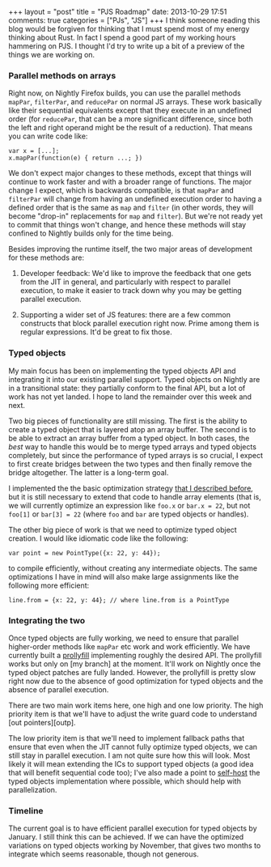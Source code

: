 +++
layout = "post"
title = "PJS Roadmap"
date: 2013-10-29 17:51
comments: true
categories = ["PJs", "JS"]
+++
I think someone reading this blog would be forgiven for thinking that
I must spend most of my energy thinking about Rust. In fact I spend a
good part of my working hours hammering on PJS. I thought I'd try to
write up a bit of a preview of the things we are working on.

### Parallel methods on arrays

Right now, on Nightly Firefox builds, you can use the parallel methods
`mapPar`, `filterPar`, and `reducePar` on normal JS arrays. These work
basically like their sequential equivalents except that they execute
in an undefined order (for `reducePar`, that can be a more significant
difference, since both the left and right operand might be the result
of a reduction). That means you can write code like:

    var x = [...];
    x.mapPar(function(e) { return ...; })
    
We don't expect major changes to these methods, except that things
will continue to work faster and with a broader range of functions.
The major change I expect, which is backwards compatible, is that
`mapPar` and `filterPar` will change from having an undefined
execution order to having a defined order that is the same as `map`
and `filter` (in other words, they will become "drop-in" replacements
for `map` and `filter`). But we're not ready yet to commit that things
won't change, and hence these methods will stay confined to Nightly
builds only for the time being.

Besides improving the runtime itself, the two major areas of development
for these methods are:

1. Developer feedback: We'd like to improve the feedback that
   one gets from the JIT in general, and particularly with respect to
   parallel execution, to make it easier to track down why you may
   be getting parallel execution.
   
2. Supporting a wider set of JS features: there are a few common
   constructs that block parallel execution right now. Prime among
   them is regular expressions. It'd be great to fix those.
   
### Typed objects

My main focus has been on implementing the typed objects API and
integrating it into our existing parallel support. Typed objects on
Nightly are in a transitional state: they partially conform to the
final API, but a lot of work has not yet landed. I hope to land the
remainder over this week and next.

Two big pieces of functionality are still missing. The first is the
ability to create a typed object that is layered atop an array buffer.
The second is to be able to extract an array buffer from a typed
object.  In both cases, the *best* way to handle this would be to
merge typed arrays and typed objects completely, but since the
performance of typed arrays is so crucial, I expect to first create
bridges between the two types and then finally remove the bridge
altogether. The latter is a long-term goal.

I implemented the the basic optimization strategy
[that I described before][pp], but it is still necessary to extend
that code to handle array elements (that is, we will currently
optimize an expression like `foo.x` or `bar.x = 22`, but not `foo[1]`
or `bar[3] = 22` (where `foo` and `bar` are typed objects or handles).

The other big piece of work is that we need to optimize typed object
creation. I would like idiomatic code like the following:

    var point = new PointType({x: 22, y: 44});

to compile efficiently, without creating any intermediate objects. The
same optimizations I have in mind will also make large assignments
like the following more efficient:

    line.from = {x: 22, y: 44}; // where line.from is a PointType
   
### Integrating the two

Once typed objects are fully working, we need to ensure that parallel
higher-order methods like `mapPar` etc work and work efficiently.  We
have currently built a [prollyfill] implementing roughly the desired
API. The prollyfill works but only on [my branch] at the moment. It'll
work on Nightly once the typed object patches are fully
landed. However, the prollyfill is pretty slow right now due to the
absence of good optimization for typed objects and the absence of
parallel execution.

There are two main work items here, one high and one low priority.
The high priority item is that we'll have to adjust the write guard
code to understand [out pointers][outp].

The low priority item is that we'll need to implement fallback paths
that ensure that even when the JIT cannot fully optimize typed
objects, we can still stay in parallel execution. I am not quite sure
how this will look. Most likely it will mean extending the ICs to
support typed objects (a good idea that will benefit sequential code
too); I've also made a point to [self-host] the typed objects
implementation where possible, which should help with parallelization.

### Timeline

The current goal is to have efficient parallel execution for typed
objects by January. I still think this can be achieved. If we can have
the optimized variations on typed objects working by November, that
gives two months to integrate which seems reasonable, though not
generous.

[pp]: http://smallcultfollowing.com/babysteps/blog/2013/07/19/integrating-binary-data-and-type-inference-in-spidermonkey/
[prollyfill]: https://github.com/nikomatsakis/pjs-polyfill
[self-host]: https://bugzilla.mozilla.org/show_bug.cgi?id=898362
